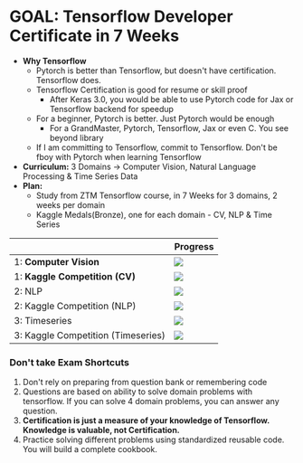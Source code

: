 # GOAL: Tensorflow Developer Certificate in 7 Weeks
- **Why Tensorflow**
  - Pytorch is better than Tensorflow, but doesn't have certification. Tensorflow does.
  - Tensorflow Certification is good for resume or skill proof
    - After Keras 3.0, you would be able to use Pytorch code for Jax or Tensorflow backend for speedup
  - For a beginner, Pytorch is better. Just Pytorch would be enough
    - For a GrandMaster, Pytorch, Tensorflow, Jax or even C. You see beyond library
  - If I am committing to Tensorflow, commit to Tensorflow. Don't be fboy with Pytorch when learning Tensorflow 
- **Curriculum:** 3 Domains -> Computer Vision, Natural Language Processing & Time Series Data
- **Plan:**
    - Study from ZTM Tensorflow course, in 7 Weeks for 3 domains, 2 weeks per domain
    - Kaggle Medals(Bronze), one for each domain - CV, NLP & Time Series

|            | Progress       |
| ----------- | ------------------ |
1: **Computer Vision**                  | ![](https://geps.dev/progress/100) |
1: **Kaggle Competition (CV)**          | ![](https://geps.dev/progress/100) |
2: NLP                                  | ![](https://geps.dev/progress/10) | 
2: Kaggle Competition (NLP)             | ![](https://geps.dev/progress/0) | 
3: Timeseries                           | ![](https://geps.dev/progress/0) | 
3: Kaggle Competition (Timeseries)      | ![](https://geps.dev/progress/0) | 

### Don't take Exam Shortcuts
1. Don't rely on preparing from question bank or remembering code 
2. Questions are based on ability to solve domain problems with tensorflow. If you can solve 4 domain problems, you can answer any question.
3. **Certification is just a measure of your knowledge of Tensorflow. Knowledge is valuable, not Certification.**
4. Practice solving different problems using standardized reusable code. You will build a complete cookbook.
